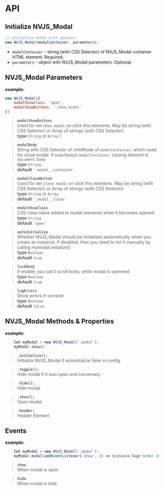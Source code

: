 # API

## Initialize NVJS_Modal

``` js
// initialize modal with options:
new NVJS_Modal(modalContainer, parameters);
```

- `modalContainer` - string (with CSS Selector) of NVJS_Modal container HTML element. Required;
- `parameters` - object with NVJS_Modal parameters. Optional.


## NVJS_Modal Parameters


**example:**
``` js
new NVJS_Modal({
    modalShowClass: 'open',
    modalShowButtons: '.show_modal'
})
``` 

> **`modalShowButtons`** \
> Used for set `show modal` on click this elements. May be string (with CSS Selector) or Array of strings (with CSS Selector) \
> **type**  `String` or `Array` \

> **`modalBody`** \
> String with CSS Selector of childNode of `modalConteiner`, which used for close modal. If `modalBody`is `modalContainer`, closing element is `document.body`  \
> **type**  `String`\
> **default**  `'.modal__container'`

> **`modalCloseButton`** \
> Used for set `close modal` on click this elements. May be string (with CSS Selector) or Array of strings (with CSS Selector) \
> **type**  `String` or `Array` \
> **default**  `'.modal__close'`

> **`modalShowClass`** \
> CSS class name added to modal elements when it becomes opened \
> **type**  `String`\
> **default**  `'open'`

> **`autoInitialize`** \
> Whether NVJS_Modal should be initialised automatically when you create an instance. If disabled, then you need to init it manually by calling mymodal.initialize() \
> **type**  `Boolean`\
> **default**  `true`

> **`lockBody`** \
> If enable, you can't scroll body, while modal is openned \
> **type**  `Boolean`\
> **default**  `true`

> **`logErrors`** \
> Show errors in console \
> **type**  `Boolean`\
> **default**  `false`


## NVJS_Modal Methods & Properties


**example:**
``` js
    let myModal = new NVJS_Modal('.modal');
    myModal.show()
``` 

> **`.initialize();`** \
> Initialize NVJS_Modal if autoinitialize false in config 

> **`.toggle();`** \
> Hide modal  if it was open and conversely

> **`.hide();`** \
> Hide modal 

> **`.show();`** \
> Open modal 

> **`.header;`** \
> Header Element

## Events

**example:**
``` js
    let myModal = new NVJS_Modal('.modal');
    myModal.modal(addEventListener('show', () => {console.log('modal show')}))
``` 


> **`show`** \
> When modal is open

> **`hide`** \
> When modal is hide
